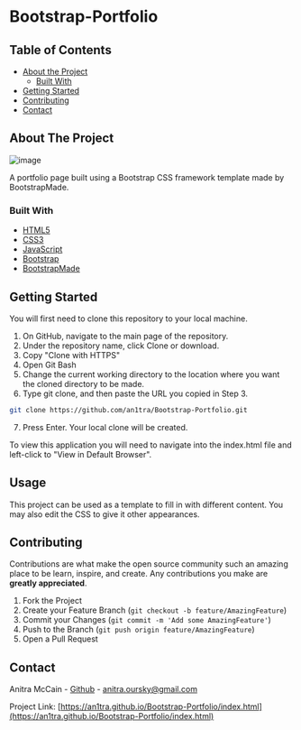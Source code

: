 # Bootstrap-Portfolio

<!-- TABLE OF CONTENTS -->
## Table of Contents

* [About the Project](#about-the-project)
  * [Built With](#built-with)
* [Getting Started](#getting-started)
* [Contributing](#contributing)
* [Contact](#contact)



<!-- ABOUT THE PROJECT -->
## About The Project

![image](https://user-images.githubusercontent.com/25800122/70288447-bc067480-179f-11ea-9e8e-7376fb172ea5.png)

A portfolio page built using a Bootstrap CSS framework template made by BootstrapMade.

### Built With
* [HTML5](https://html.com/)
* [CSS3](https://www.w3schools.com/css/default.asp)
* [JavaScript](https://www.javascript.com/)
* [Bootstrap](https://getbootstrap.com/)
* [BootstrapMade](https://bootstrapmade.com/)





<!-- GETTING STARTED -->
## Getting Started

You will first need to clone this repository to your local machine. 

1. On GitHub, navigate to the main page of the repository.
2. Under the repository name, click Clone or download. 
3. Copy "Clone with HTTPS"
4. Open Git Bash
5. Change the current working directory to the location where you want the cloned directory to be made.
6. Type git clone, and then paste the URL you copied in Step 3.
```sh
git clone https://github.com/an1tra/Bootstrap-Portfolio.git
```
7. Press Enter. Your local clone will be created.

To view this application you will need to navigate into the index.html file and left-click to "View in Default Browser". 


<!-- USAGE EXAMPLES -->
## Usage

This project can be used as a template to fill in with different content. You may also edit the CSS to give it other appearances. 


<!-- CONTRIBUTING -->
## Contributing

Contributions are what make the open source community such an amazing place to be learn, inspire, and create. Any contributions you make are **greatly appreciated**.

1. Fork the Project
2. Create your Feature Branch (`git checkout -b feature/AmazingFeature`)
3. Commit your Changes (`git commit -m 'Add some AmazingFeature'`)
4. Push to the Branch (`git push origin feature/AmazingFeature`)
5. Open a Pull Request


<!-- CONTACT -->
## Contact

Anitra McCain - [Github](https://github.com/an1tra) - anitra.oursky@gmail.com

Project Link: [https://an1tra.github.io/Bootstrap-Portfolio/index.html](https://an1tra.github.io/Bootstrap-Portfolio/index.html)


